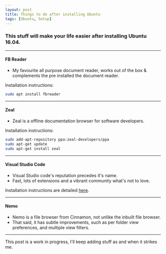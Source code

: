 ```yaml
---
layout: post
title: Things to do after installing Ubuntu
tags: [Ubuntu, Setup]
---
```


### This stuff will make your life easier after installing Ubuntu 16.04.

***



#### FB Reader
- My favourite all purpose document reader, works out of the box & complements the pre installed the document reader.

Installation instructions:

``` bash
sudo apt install fbreader
```
---

#### Zeal
- Zeal is a offline documentation browser for software developers.

Installation instructions:

```bash
sudo add-apt-repository ppa:zeal-developers/ppa
sudo apt-get update
sudo apt-get install zeal
```
---

#### Visual Studio Code
- Visual Studio code's reputation precedes it's name. 
- Fast, lots of extensions and a vibrant community what's not to love.

Installation instructions are detailed [here](https://code.visualstudio.com/docs/setup/linux).

---

#### Nemo
- Nemo is a file browser from Cinnamon, not unlike the inbuilt file browser.
- That said, it has subtle improvements, such as per folder view preferences, and multiple view filters.

---

This post is a work in progress, I'll keep adding stuff as and when it strikes me.